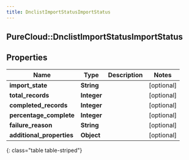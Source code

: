 ```yaml
---
title: DnclistImportStatusImportStatus
---
```

## PureCloud::DnclistImportStatusImportStatus

## Properties

|Name | Type | Description | Notes|
|------------ | ------------- | ------------- | -------------|
| **import_state** | **String** |  | [optional] |
| **total_records** | **Integer** |  | [optional] |
| **completed_records** | **Integer** |  | [optional] |
| **percentage_complete** | **Integer** |  | [optional] |
| **failure_reason** | **String** |  | [optional] |
| **additional_properties** | **Object** |  | [optional] |
{: class="table table-striped"}


